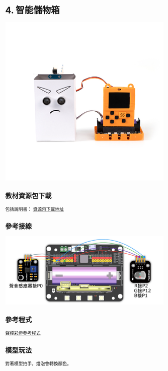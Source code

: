 # 4. 智能儲物箱

![](../../images/coin1.jpg)

## 教材資源包下載

包括說明書： [資源包下載地址](https://drive.google.com/drive/folders/16T0mfS0QbxXfHf4GvNz62Xd2x8dvOq4m?usp=sharing)

## 參考接線

![](../../images/light_wire.png)

## 參考程式

[聲控彩燈參考程式](https://makecode.microbit.org/_3i3Dwm7Fm7w1)

## 模型玩法

對著模型拍手，燈泡會轉換顏色。


